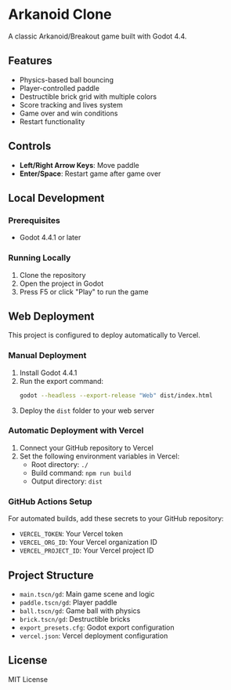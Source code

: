 # Arkanoid Clone

A classic Arkanoid/Breakout game built with Godot 4.4.

## Features

- Physics-based ball bouncing
- Player-controlled paddle
- Destructible brick grid with multiple colors
- Score tracking and lives system
- Game over and win conditions
- Restart functionality

## Controls

- **Left/Right Arrow Keys**: Move paddle
- **Enter/Space**: Restart game after game over

## Local Development

### Prerequisites
- Godot 4.4.1 or later

### Running Locally
1. Clone the repository
2. Open the project in Godot
3. Press F5 or click "Play" to run the game

## Web Deployment

This project is configured to deploy automatically to Vercel.

### Manual Deployment

1. Install Godot 4.4.1
2. Run the export command:
   ```bash
   godot --headless --export-release "Web" dist/index.html
   ```
3. Deploy the `dist` folder to your web server

### Automatic Deployment with Vercel

1. Connect your GitHub repository to Vercel
2. Set the following environment variables in Vercel:
   - Root directory: `./`
   - Build command: `npm run build`
   - Output directory: `dist`

### GitHub Actions Setup

For automated builds, add these secrets to your GitHub repository:
- `VERCEL_TOKEN`: Your Vercel token
- `VERCEL_ORG_ID`: Your Vercel organization ID  
- `VERCEL_PROJECT_ID`: Your Vercel project ID

## Project Structure

- `main.tscn/gd`: Main game scene and logic
- `paddle.tscn/gd`: Player paddle
- `ball.tscn/gd`: Game ball with physics
- `brick.tscn/gd`: Destructible bricks
- `export_presets.cfg`: Godot export configuration
- `vercel.json`: Vercel deployment configuration

## License

MIT License